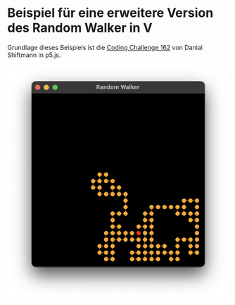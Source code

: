 # Beispiel für eine erweitere Version des Random Walker in V

Grundlage dieses Beispiels ist die [Coding Challenge 162](https://thecodingtrain.com/challenges/162-self-avoiding) von Danial Shiftmann in p5.js.

![](./readme.png)